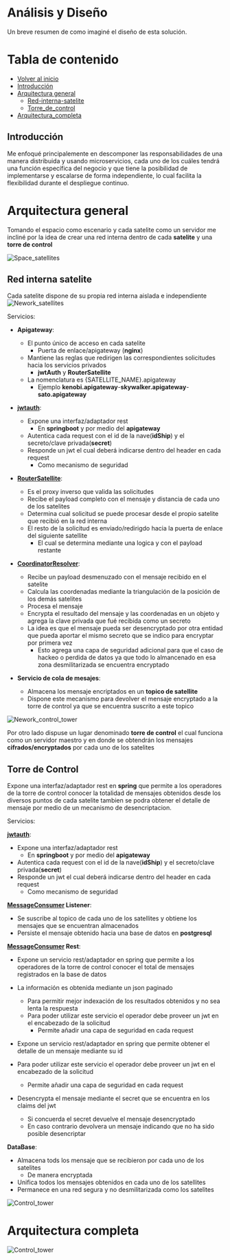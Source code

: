 # Análisis y Diseño

Un breve resumen de como imaginé el diseño de esta solución.

# Tabla de contenido

- [Volver al inicio](Readme.md)
- [Introducción](#introducción)
- [Arquitectura general](#arquitectura-general)
  - [Red-interna-satelite](#red-interna-satelite)
  - [Torre_de_control](#torre-de-control)
- [Arquitectura_completa](#arquitectura-completa)

## Introducción
Me enfoqué principalemente en descomponer las responsabilidades de una manera distribuida y usando microservicios, cada uno de los cuáles tendrá una función específica del negocio y que tiene la posibilidad de implementarse 
y escalarse de forma independiente, lo cual facilita la flexibilidad durante el despliegue continuo.

# Arquitectura general
Tomando el espacio como escenario y cada satelite como un servidor me incliné por la idea de crear una red interna dentro
de cada **satelite** y una **torre de control**

![Space_satellites](https://i.imgur.com/UBuH893.png)

## Red interna satelite

Cada satelite dispone de su propia red interna aislada e independiente
![Nework_satellites](https://i.imgur.com/GreEVR9.png)

Servicios:
- **Apigateway**:
  - El punto único de acceso en cada satelite 
    - Puerta de enlace/apigateway (**nginx**)
  - Mantiene las reglas que redirigen las correspondientes solicitudes hacia los servicios privados 
    - **jwtAuth** y **RouterSatellite**
  - La nomenclatura es {SATELLITE_NAME}.apigateway
    - Ejemplo **kenobi.apigateway**-**skywalker.apigateway**-**sato.apigateway**

- **[jwtauth](https://github.com/knvelasquez/jwtauth)**: 
  - Expone una interfaz/adaptador rest 
    - En **springboot** y por medio del **apigateway** 
  - Autentica cada request con el id de la nave(**idShip**) y el secreto/clave privada(**secret**)
  - Responde un jwt el cual deberá indicarse dentro del header en cada request 
    - Como mecanismo de seguridad

- **[RouterSatellite](https://github.com/knvelasquez/routersatellite)**:
  - Es el proxy inverso que valida las solicitudes
  - Recibe el payload completo con el mensaje y distancia de cada uno de los satelites
  - Determina cual solicitud se puede procesar desde el propio satelite que recibió en la red interna
  - El resto de la solicitud es enviado/redirigdo hacia la puerta de enlace del siguiente satellite
    - El cual se determina mediante una logica y con el payload restante
 

- **[CoordinatorResolver](https://github.com/knvelasquez/coordinateresolver)**:
  - Recibe un payload desmenuzado con el mensaje recibido en el satelite
  - Calcula las coordenadas mediante la triangulación de la posición de los demás satelites
  - Procesa el mensaje
  - Encrypta el resultado del mensaje y las coordenadas en un objeto y agrega la clave privada que fué recibida como un secreto
  - La idea es que el mensaje pueda ser desencryptado por otra entidad que pueda aportar el mismo secreto que se indico para encryptar por primera vez
    - Esto agrega una capa de seguridad adicional para que el caso de hackeo o perdida de datos ya que todo lo almancenado en esa zona desmilitarizada se encuentra encryptado
    

- **Servicio de cola de mesajes**:
  - Almacena los mensaje encriptados en un **topico de satellite**
  - Dispone este mecanismo para devolver el mensaje encryptado a la torre de control ya que se encuentra suscrito a este topico

![Nework_control_tower](https://i.imgur.com/j6ctz5E.png)

Por otro lado dispuse un lugar denominado **torre de control** el cual funciona como un servidor maestro y en donde se obtendrán los mensajes
**cifrados/encryptados** por cada uno de los satelites

## Torre de Control
Expone una interfaz/adaptador rest en **spring** que permite a los operadores de la torre de control conocer la totalidad de mensajes
obtenidos desde los diversos puntos de cada satelite tambien se podra obtener el detalle de 
mensaje por medio de un mecanismo de desencriptacion.

Servicios:

**[jwtauth](https://github.com/knvelasquez/jwtauth)**:
- Expone una interfaz/adaptador rest
    - En **springboot** y por medio del **apigateway**
- Autentica cada request con el id de la nave(**idShip**) y el secreto/clave privada(**secret**)
- Responde un jwt el cual deberá indicarse dentro del header en cada request
    - Como mecanismo de seguridad
  

**[MessageConsumer](https://github.com/knvelasquez/messageconsumer) Listener**: 
- Se suscribe al topico de cada uno de los satellites y obtiene los mensajes que se encuentran almacenados
- Persiste el mensaje obtenido hacia una base de datos en **postgresql**

**[MessageConsumer](https://github.com/knvelasquez/messageconsumer) Rest**:
- Expone un servicio rest/adaptador en spring que permite a los operadores de la torre de control conocer el total de mensajes registrados en la base de datos
- La información es obtenida mediante un json paginado
  - Para permitir mejor indexación de los resultados obtenidos y no sea lenta la respuesta
  - Para poder utilizar este servicio el operador debe proveer un jwt en el encabezado de la solicitud
    - Permite añadir una capa de seguridad en cada request

- Expone un servicio rest/adaptador en spring que permite obtener el detalle de un mensaje mediante su id
- Para poder utilizar este servicio el operador debe proveer un jwt en el encabezado de la solicitud
  - Permite añadir una capa de seguridad en cada request
- Desencrypta el mensaje mediante el secret que se encuentra en los claims del jwt
  - Si concuerda el secret devuelve el mensaje desencryptado
  - En caso contrario devolvera un mensaje indicando que no ha sido posible desencriptar

**DataBase**:
- Almacena tods los mensaje que se recibieron por cada uno de los satelites
  - De manera encryptada
- Unifica todos los mensajes obtenidos en cada uno de los satellites
- Permanece en una red segura y no desmilitarizada como los satelites

![Control_tower](https://i.imgur.com/k7EchoM.png)

# Arquitectura completa
![Control_tower](https://i.imgur.com/6h3LVIq.png)
